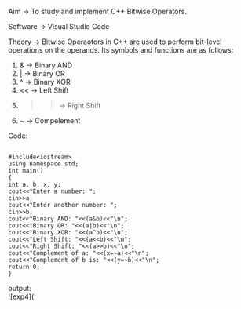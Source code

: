 Aim -> To study and implement C++ Bitwise Operators.

Software -> Visual Studio Code

Theory -> Bitwise Operaotors in C++ are used to perform bit-level operations on the operands.
Its symbols and functions are as follows:
1. & -> Binary AND
2. | -> Binary OR
3. ^ -> Binary XOR
4. << -> Left Shift
5. >> -> Right Shift
6. ~ -> Compelement

Code:
```

#include<iostream> 
using namespace std; 
int main()  
{ 
int a, b, x, y;
cout<<"Enter a number: ";                       
cin>>a; 
cout<<"Enter another number: ";                 
cin>>b; 
cout<<"Binary AND: "<<(a&b)<<"\n";              
cout<<"Binary OR: "<<(a|b)<<"\n";                
cout<<"Binary XOR: "<<(a^b)<<"\n";               
cout<<"Left Shift: "<<(a<<b)<<"\n";              
cout<<"Right Shift: "<<(a>>b)<<"\n";             
cout<<"Complement of a: "<<(x=~a)<<"\n";        
cout<<"Complement of b is: "<<(y=~b)<<"\n";      
return 0;
}
```
output:<br>
![exp4](
